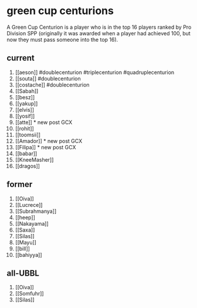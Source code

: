 # green cup centurions

A Green Cup Centurion is a player who is in the top 16 players ranked by Pro Division SPP (originally it was awarded when a player had achieved 100, but now they must pass someone into the top 16).

## current

1. [[aeson]] #doublecenturion #triplecenturion #quadruplecenturion
2. [[souta]] #doublecenturion
3. [[costache]] #doublecenturion
4. [[Sabah]]
5. [[besz]]
6. [[yakup]]
7. [[elvis]]
8. [[yosif]]
9. [[atte]] * new post GCX
10. [[rohit]]
11. [[toomsii]]
12. [[Amador]] * new post GCX
13. [[Filipa]] * new post GCX
14. [[babar]]
15. [[KneeMasher]]
16. [[dragos]] 

## former

1. [[Oiva]]
2. [[Lucrece]]
3. [[Subrahmanya]]
4. [[heep]]
5. [[Nakayama]]
6. [[Saxa]]
7. [[Silas]]
8. [[Mayu]]
9. [[bill]]
10. [[bahiyya]]

## all-UBBL

1.  [[Oiva]]
2.  [[Somfuhr]]
3.  [[Silas]]


